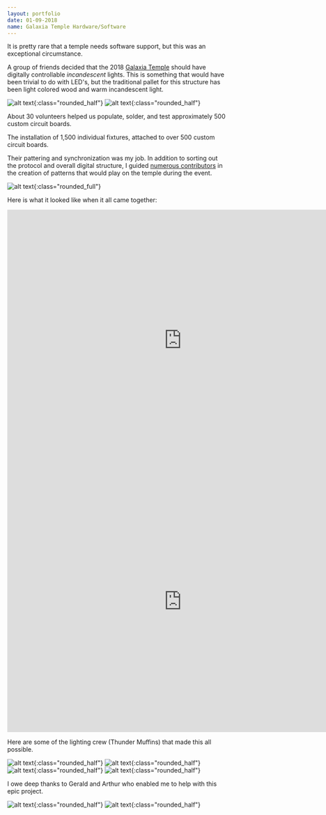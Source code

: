 ```yaml
---
layout: portfolio
date: 01-09-2018
name: Galaxia Temple Hardware/Software
---
```


It is pretty rare that a temple needs software support, but this was an exceptional circumstance.

A group of friends decided that the 2018 [Galaxia Temple](https://mamou-mani.com/project/galaxia/)
should have digitally controllable *incandescent* lights.  This is something that would have
been trivial to do with LED's, but the traditional pallet for this structure has
been light colored wood and warm incandescent light.

![alt text](/images/temple/control-boards.jpg "Control boards"){:class="rounded_half"}
![alt text](/images/temple/test-rig.jpg "Testing rig"){:class="rounded_half"}

About 30 volunteers helped us populate, solder, and test approximately 500 custom circuit boards.

The installation of 1,500 individual fixtures, attached to over 500 custom circuit boards.

Their pattering and synchronization was my job.  In addition to sorting out the protocol and
overall digital structure, I guided [numerous contributors](https://github.com/temple2018/Galaxia) in the creation of patterns that would play on the temple during the event.

![alt text](/images/temple/GalaxiaScreenshot.png "Software screenshot"){:class="rounded_full"}

Here is what it looked like when it all came together:
<iframe width="800" height="600" src="https://www.youtube.com/embed/q2JFujq0clQ" frameborder="0" allow="accelerometer; autoplay; encrypted-media; gyroscope; picture-in-picture" allowfullscreen></iframe>

<iframe width="800" height="600" src="https://www.youtube.com/embed/a88B4GH30VM" frameborder="0" allow="accelerometer; autoplay; encrypted-media; gyroscope; picture-in-picture" allowfullscreen></iframe>

Here are some of the lighting crew (Thunder Muffins) that made this all possible.

![alt text](/images/temple/crew1.jpg "Crew"){:class="rounded_half"}
![alt text](/images/temple/crew6.jpg "Crew"){:class="rounded_half"}
![alt text](/images/temple/crew4.jpg "Crew"){:class="rounded_half"}
![alt text](/images/temple/crew5.jpg "Crew"){:class="rounded_half"}

I owe deep thanks to Gerald and Arthur who enabled me to help with this epic project.

![alt text](/images/temple/arthur.png "Arthur"){:class="rounded_half"}
![alt text](/images/temple/crew3.jpg "Gerald"){:class="rounded_half"}

